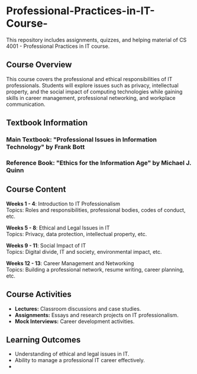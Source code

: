 # Professional-Practices-in-IT-Course-
This repository includes assignments, quizzes, and helping material of CS 4001 - Professional Practices in IT course.

## Course Overview
This course covers the professional and ethical responsibilities of IT professionals. Students will explore issues such as privacy, intellectual property, and the social impact of computing technologies while gaining skills in career management, professional networking, and workplace communication.

## Textbook Information
### Main Textbook: "Professional Issues in Information Technology" by Frank Bott  
### Reference Book: "Ethics for the Information Age" by Michael J. Quinn

## Course Content
**Weeks 1 - 4**: Introduction to IT Professionalism  
Topics: Roles and responsibilities, professional bodies, codes of conduct, etc.

**Weeks 5 - 8**: Ethical and Legal Issues in IT  
Topics: Privacy, data protection, intellectual property, etc.

**Weeks 9 - 11**: Social Impact of IT  
Topics: Digital divide, IT and society, environmental impact, etc.

**Weeks 12 - 13**: Career Management and Networking  
Topics: Building a professional network, resume writing, career planning, etc.

## Course Activities
- **Lectures:** Classroom discussions and case studies.
- **Assignments:** Essays and research projects on IT professionalism.
- **Mock Interviews:** Career development activities.

## Learning Outcomes
- Understanding of ethical and legal issues in IT.
- Ability to manage a professional IT career effectively.
- 
